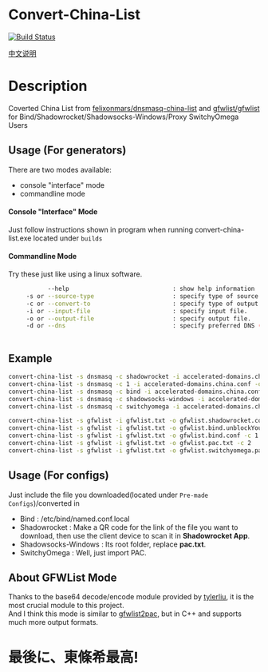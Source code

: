 # Convert-China-List 
[![Build Status](https://travis-ci.org/LBYPatrick/convert-china-list.svg?branch=master)](https://travis-ci.org/LBYPatrick/convert-china-list)

[中文说明](https://github.com/LBYPatrick/convert-china-list/wiki/convert-china-list-%E4%B8%AD%E6%96%87%E8%AF%B4%E6%98%8E)

# Description
Coverted China List from [felixonmars/dnsmasq-china-list](https://github.com/felixonmars/dnsmasq-china-list) and [gfwlist/gfwlist](https://github.com/gfwlist/gfwlist) for Bind/Shadowrocket/Shadowsocks-Windows/Proxy SwitchyOmega Users

## Usage (For generators)

There are two modes available:

- console "interface" mode
- commandline mode

#### Console "Interface" Mode
Just follow instructions shown in program when running convert-china-list.exe located under ``builds``
<br>

#### Commandline Mode
Try these just like using a linux software.

```bash
           --help                             : show help information
     -s or --source-type                      : specify type of source file (dnsmasq (0)? GFWList (1)?)
     -c or --convert-to                       : specify type of output file (shadowrocket (0)? bind (1)? shadowsocks-windows (2)? SwitchyOmega (3)?)
     -i or --input-file                       : specify input file.
     -o or --output-file                      : specify output file.
     -d or --dns                              : specify preferred DNS (only works in bind mode).
	 
```
## Example
```bash
convert-china-list -s dnsmasq -c shadowrocket -i accelerated-domains.china.conf -o accelerated-domains.china.shadowrocket.conf 
convert-china-list -s dnsmasq -c 1 -i accelerated-domains.china.conf -o accelerated-domains.china.bind.unblockYouku.conf  -d 158.69.209.100
convert-china-list -s dnsmasq -c bind -i accelerated-domains.china.conf -o accelerated-domains.china.bind.conf
convert-china-list -s dnsmasq -c shadowsocks-windows -i accelerated-domains.china.conf -o pac.txt
convert-china-list -s dnsmasq -c switchyomega -i accelerated-domains.china.conf -o accelerated-domains.china.switchyomega.pac

convert-china-list -s gfwlist -i gfwlist.txt -o gfwlist.shadowrocket.conf -c 0
convert-china-list -s gfwlist -i gfwlist.txt -o gfwlist.bind.unblockYouku.conf -c 1 -d 158.69.209.100
convert-china-list -s gfwlist -i gfwlist.txt -o gfwlist.bind.conf -c 1
convert-china-list -s gfwlist -i gfwlist.txt -o gfwlist.pac.txt -c 2
convert-china-list -s gfwlist -i gfwlist.txt -o gfwlist.switchyomega.pac -c 3

```

## Usage (For configs)
Just include the file you downloaded(located under ``Pre-made Configs``)/converted in

- Bind                : /etc/bind/named.conf.local
- Shadowrocket        : Make a QR code for the link of the file you want to download, then use the client device to scan it in **Shadowrocket App**. 
- Shadowsocks-Windows : Its root folder, replace **pac.txt**.
- SwitchyOmega        : Well, just import PAC.

## About GFWList Mode

Thanks to the base64 decode/encode module provided by [tylerliu](https://github.com/tylerliu), it is the most crucial module to this project. 
<br>
And I think this mode is similar to [gfwlist2pac](https://github.com/breakwa11/GFWList2PAC), but in C++ and supports much more output formats.

<h1>最後に、東條希最高!</h1>

